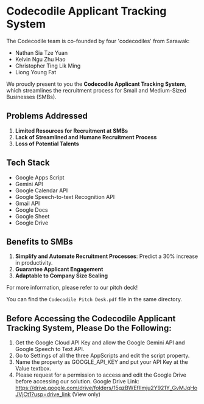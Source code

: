 # Codecodile Applicant Tracking System

The Codecodile team is co-founded by four 'codecodiles' from Sarawak:
- Nathan Sia Tze Yuan
- Kelvin Ngu Zhu Hao
- Christopher Ting Lik Ming
- Liong Young Fat

We proudly present to you the **Codecodile Applicant Tracking System**, which streamlines the recruitment process for Small and Medium-Sized Businesses (SMBs). 

## Problems Addressed
1. **Limited Resources for Recruitment at SMBs**
2. **Lack of Streamlined and Humane Recruitment Process**
3. **Loss of Potential Talents**

## Tech Stack
- Google Apps Script
- Gemini API
- Google Calendar API
- Google Speech-to-text Recognition API
- Gmail API
- Google Docs
- Google Sheet
- Google Drive

## Benefits to SMBs
1. **Simplify and Automate Recruitment Processes**: Predict a 30% increase in productivity.
2. **Guarantee Applicant Engagement**
3. **Adaptable to Company Size Scaling**

For more information, please refer to our pitch deck! 

You can find the `Codecodile Pitch Desk.pdf` file in the same directory.
## Before Accessing the Codecodile Applicant Tracking System, Please Do the Following:
1. Get the Google Cloud API Key and allow the Google Gemini API and Google Speech to Text API.
2. Go to Settings of all the three AppScripts and edit the script property.
3. Name the property as GOOGLE_API_KEY and put your API Key at the Value textbox.
4. Please request for a permission to access and edit the Google Drive before accessing our solution.
   Google Drive Link: https://drive.google.com/drive/folders/15gzBWEfIlmju2Y921Y_GvMJqHoJVjCt1?usp=drive_link (View only)
 

